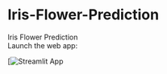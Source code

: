# Iris-Flower-Prediction
Iris Flower Prediction
<br>
Launch the web app:

[![Streamlit App](https://yves54-iris-flower-prediction-app3-544i2t.streamlit.app/)

